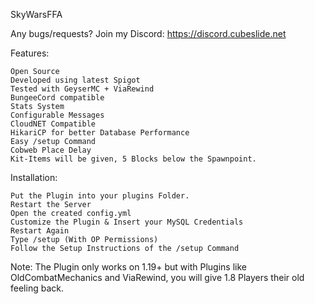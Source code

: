 SkyWarsFFA

Any bugs/requests? Join my Discord: https://discord.cubeslide.net

Features:

    Open Source
    Developed using latest Spigot
    Tested with GeyserMC + ViaRewind
    BungeeCord compatible
    Stats System
    Configurable Messages
    CloudNET Compatible
    HikariCP for better Database Performance
    Easy /setup Command
    Cobweb Place Delay
    Kit-Items will be given, 5 Blocks below the Spawnpoint.

Installation:

    Put the Plugin into your plugins Folder.
    Restart the Server
    Open the created config.yml
    Customize the Plugin & Insert your MySQL Credentials
    Restart Again
    Type /setup (With OP Permissions)
    Follow the Setup Instructions of the /setup Command

Note: The Plugin only works on 1.19+ but with Plugins like OldCombatMechanics and ViaRewind, you will give 1.8 Players their old feeling back.
